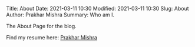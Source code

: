 Title: About
Date: 2021-03-11 10:30
Modified: 2021-03-11 10:30
Slug: About
Author: Prakhar Mishra
Summary: Who am I.


The About Page for the blog.

Find my resume here:  [Prakhar Mishra]({static}/pdf/PrakharMishraSDEII.pdf)
